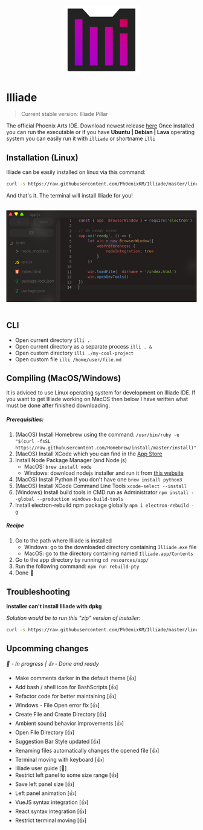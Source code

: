 <div align="center">
    <img src="https://raw.githubusercontent.com/Ph0enixKM/Illiade/master/logo/logo.png" width="200">
</div>

# Illiade

> Current stable version: Illiade Pillar

The official Phoenix Arts IDE.
Download newest release [here](https://github.com/Ph0enixKM/Illiade/releases/latest)
Once installed you can run the executable
or if you have **Ubuntu | Debian | Lava** operating system
you can easily run it with `illiade` or shortname `illi`

## Installation (Linux)

Illiade can be easily installed on linux via this command:

```bash
curl -s https://raw.githubusercontent.com/Ph0enixKM/Illiade/master/linux.sh | bash
```

And that's it. The terminal will install Illiade for you!

<br>
<div align="center">
    <img src="logo/little-screenshot.jpg">
</div>
<br>

## CLI

- Open current directory `illi .`
- Open current directory as a separate process `illi . &`
- Open custom directory `illi ./my-cool-project`
- Open custom file `illi /home/user/file.md`

## Compiling (MacOS/Windows)

It is adviced to use Linux operating system for development on Illiade IDE.
If you want to get Illiade working on MacOS then below I have written what must be done after finished downloading.

##### Prerequisities:

1. (MacOS) Install Homebrew using the command: `/usr/bin/ruby -e "$(curl -fsSL https://raw.githubusercontent.com/Homebrew/install/master/install)"`
2. (MacOS) Install XCode which you can find in the [App Store](https://apps.apple.com/us/app/xcode/id497799835?mt=12)
3. Install Node Package Manager (and Node.js)
   - MacOS: `brew install node`
   - Windows: download nodejs installer and run it from [this website](https://nodejs.org/)
4. (MacOS) Install Python if you don't have one `brew install python3`
5. (MacOS) Install XCode Command Line Tools `xcode-select --install`
6. (Windows) Install build tools in CMD run as Administrator `npm install --global --production windows-build-tools`
7. Install electron-rebuild npm package globally `npm i electron-rebuild -g`

##### Recipe

1. Go to the path where Illiade is installed
   - Windows: go to the downloaded directory containing `Illiade.exe` file
   - MacOS: go to the directory containing named `Illiade.app/Contents`
2. Go to the app directory by running `cd resources/app/`
3. Run the following command: `npm run rebuild-pty`
4. Done 🎉

## Troubleshooting

**Installer can't install Illiade with dpkg**

_Solution would be to run this "zip" version of installer:_

```bash
curl -s https://raw.githubusercontent.com/Ph0enixKM/Illiade/master/linux.sh | bash -s zip
```

## Upcomming changes

_🤞 - In progress | 👍 - Done and ready_

- Make comments darker in the default theme \[👍]
- Add bash / shell icon for BashScripts \[👍]
- Refactor code for better maintaining \[👍]
- Windows - File Open error fix \[👍]
- Create File and Create Directory \[👍]
- Ambient sound behavior improvements \[👍]
- Open File Directory \[👍]
- Suggestion Bar Style updated \[👍]
- Renaming files automatically changes the opened file \[👍]
- Terminal moving with keyboard \[👍]
- Illiade user guide \[🤞]
- Restrict left panel to some size range \[👍]
- Save left panel size \[👍]
- Left panel animation \[👍]
- VueJS syntax integration \[👍]
- React syntax integration \[👍]
- Restrict terminal moving \[👍]
